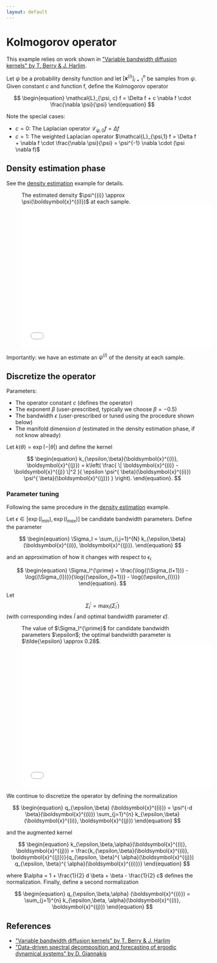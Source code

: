 ```yaml
---
layout: default
---
```


# Kolmogorov operator

This example relies on work shown in ["Variable bandwidth diffusion kernels" by T. Berry & J. Harlim](https://www.sciencedirect.com/science/article/pii/S1063520315000020).

Let $\psi$ be a probability density function and let $\left[ \boldsymbol{x}^{(i)} \right]_{i=1}^{n}$ be samples from $\psi$. Given constant $c$ and function f, define the Kolmogorov operator

$$
\begin{equation}
  \mathcal{L}_{\psi, c} f = \Delta f + c \nabla f \cdot \frac{\nabla \psi}{\psi}
\end{equation}
$$

Note the special cases:
- $c=0$: The Laplacian operator $\mathcal{L}_{\psi,0} f = \Delta f$
- $c=1$: The weighted Laplacian operator $\mathcal{L}_{\psi,1} f = \Delta f + \nabla f \cdot \frac{\nabla \psi}{\psi} = \psi^{-1} \nabla \cdot (\psi \nabla f)$


## Density estimation phase

See the [density estimation](../density-estimation/description.md) example for details.

<figure>
<figcaption>The estimated density $\psi^{(i)} \approx \psi(\boldsymbol{x}^{(i)})$ at each sample.</figcaption>
<embed src="figures/DensityEstimation.pdf" width="500" height="375"
type="application/pdf">
</figure>

Importantly: we have an estimate an $\psi^{(i)}$ of the density at each sample.

## Discretize the operator

Parameters:
- The operator constant $c$ (defines the operator)
- The exponent $\beta$ (user-prescribed, typically we choose $\beta = -0.5$)
- The bandwidth $\epsilon$ (user-prescribed or tuned using the procedure shown below)
- The manifold dimension $d$ (estimated in the density estimation phase, if not know already)

Let $k(\theta) = \exp{\left( - \vert \theta \vert \right)}$ and define the kernel

$$
\begin{equation}
k_{\epsilon,\beta}(\boldsymbol{x}^{(i)}, \boldsymbol{x}^{(j)}) = k\left( \frac{ \| \boldsymbol{x}^{(i)} - \boldsymbol{x}^{(j)} \|^2 }{ \epsilon \psi^{ \beta}(\boldsymbol{x}^{(i)}) \psi^{ \beta}(\boldsymbol{x}^{(j)}) } \right).
\end{equation}.
$$

### Parameter tuning

Following the same procedure in the [density estimation](../density-estimation/description.md) example.

Let $\epsilon \in [\exp{(l_{min})}, \exp{(l_{max})}]$ be candidate bandwidth parameters. Define the parameter

$$
\begin{equation}
\Sigma_l = \sum_{i,j=1}^{N} k_{\epsilon,\beta}(\boldsymbol{x}^{(i)}, \boldsymbol{x}^{(j)}).
\end{equation}
$$

and an approximation of how it changes with respect to $\epsilon_l$

$$
\begin{equation}
\Sigma_l^{\prime} = \frac{\log{(\Sigma_{l+1})} - \log{(\Sigma_{l})}}{\log{(\epsilon_{l+1})} - \log{(\epsilon_{l})}}
\end{equation}.
$$

Let $$\widetilde{\Sigma}_l^{\prime}=\max_{l}{(\Sigma_l^{\prime})}$$ (with corresponding index $\tilde{l}$ and optimal bandwidth parameter $\tilde{\epsilon}$).

<figure>
<figcaption>The value of $\Sigma_l^{\prime}$ for candidate bandwidth parameters $\epsilon$; the optimal bandwidth parameter is $\tilde{\epsilon} \approx 0.28$.</figcaption>
<embed src="figures/LogKernelAvgDerivative.pdf" width="500" height="375"
type="application/pdf">
</figure>

We continue to discretize the operator by defining the normalization

$$
\begin{equation}
q_{\epsilon,\beta} (\boldsymbol{x}^{(i)}) = \psi^{-d \beta}(\boldsymbol{x}^{(i)}) \sum_{j=1}^{n} k_{\epsilon,\beta}(\boldsymbol{x}^{(i)}, \boldsymbol{x}^{(j)})
\end{equation}
$$

and the augmented kernel

$$
\begin{equation}
k_{\epsilon,\beta,\alpha}(\boldsymbol{x}^{(i)}, \boldsymbol{x}^{(j)}) = \frac{k_{\epsilon,\beta}(\boldsymbol{x}^{(i)}, \boldsymbol{x}^{(j)})}{q_{\epsilon, \beta}^{ \alpha}(\boldsymbol{x}^{(j)}) q_{\epsilon, \beta}^{ \alpha}(\boldsymbol{x}^{(i)})}
\end{equation}
$$

where $\alpha = 1 + \frac{1}{2} d \beta + \beta - \frac{1}{2} c$ defines the normalization. Finally, define a second normalization

$$
\begin{equation}
q_{\epsilon,\beta,\alpha} (\boldsymbol{x}^{(i)}) = \sum_{j=1}^{n} k_{\epsilon,\beta, \alpha}(\boldsymbol{x}^{(i)}, \boldsymbol{x}^{(j)})
\end{equation}
$$


## References

- ["Variable bandwidth diffusion kernels" by T. Berry & J. Harlim](https://www.sciencedirect.com/science/article/pii/S1063520315000020)
- ["Data-driven spectral decomposition and forecasting of ergodic dynamical systems" by D. Giannakis](https://www.sciencedirect.com/science/article/pii/S1063520317300982)
